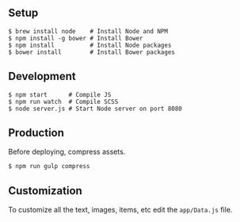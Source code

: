 ## Setup
```
$ brew install node    # Install Node and NPM
$ npm install -g bower # Install Bower
$ npm install          # Install Node packages
$ bower install        # Install Bower packages
```

## Development
```
$ npm start      # Compile JS
$ npm run watch  # Compile SCSS
$ node server.js # Start Node server on port 8080
```

## Production
Before deploying, compress assets.
```
$ npm run gulp compress
```

## Customization
To customize all the text, images, items, etc edit the `app/Data.js` file.
